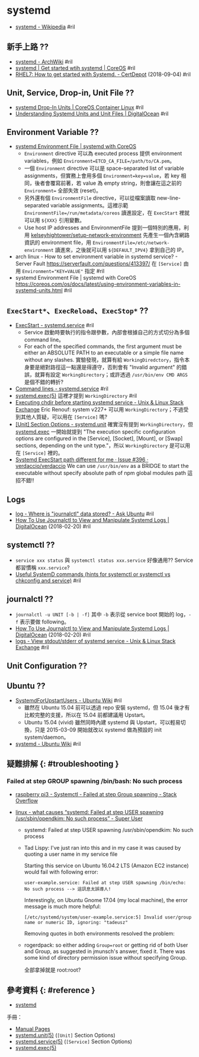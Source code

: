# systemd

  - [systemd \- Wikipedia](https://en.wikipedia.org/wiki/Systemd) #ril

## 新手上路 ??

  - [systemd \- ArchWiki](https://wiki.archlinux.org/index.php/systemd) #ril
  - [systemd \| Get started wtih systemd \| CoreOS](https://coreos.com/os/docs/latest/getting-started-with-systemd.html) #ril
  - [RHEL7: How to get started with Systemd\. \- CertDepot](https://www.certdepot.net/rhel7-get-started-systemd/) (2018-09-04) #ril

## Unit, Service, Drop-in, Unit File ??

  - [systemd Drop\-In Units \| CoreOS Container Linux](https://coreos.com/os/docs/latest/using-systemd-drop-in-units.html) #ril
  - [Understanding Systemd Units and Unit Files \| DigitalOcean](https://www.digitalocean.com/community/tutorials/understanding-systemd-units-and-unit-files) #ril

## Environment Variable ??

  - [systemd Environment File \| systemd with CoreOS](https://coreos.com/os/docs/latest/using-environment-variables-in-systemd-units.html)
      - `Environment` directive 可以為 executed process 提供 environment variables，例如 `Environment=ETCD_CA_FILE=/path/to/CA.pem`。
      - 一個 `Environment` directive 可以是 space-separated list of variable assignments，但實務上會用多個 `Environment=key=value`，若 key 相同，後者會覆寫前著，若 value 為 empty string，則會讓在這之前的 `Environment=` 全部失效 (reset)。
      - 另外還有個 `EnvironmentFile` directive，可以從檔案讀取 new-line-separated variable assignments。這裡示範 `EnvironmentFile=/run/metadata/coreos` 讀進設定，在 `ExecStart` 裡就可以用 `${XXX}` 引用變數。
      - Use host IP addresses and EnvironmentFile 提到一個特別的應用，利用 [kelseyhightower/setup\-network\-environment](https://github.com/kelseyhightower/setup-network-environment) 先產生一個內含網路資訊的 environment file，用 `EnvironmentFile=/etc/network-environment` 讀進來，之後就可以用 `${DEFAULT_IPV4}` 拿到自己的 IP。
  - arch linux - How to set environment variable in systemd service? - Server Fault https://serverfault.com/questions/413397/ 在 `[Service]` 由用 `Environment="KEY=VALUE"` 指定 #ril
  - systemd Environment File | systemd with CoreOS https://coreos.com/os/docs/latest/using-environment-variables-in-systemd-units.html #ril

## `ExecStart*`、`ExecReload`、`ExecStop*` ??

  - [ExecStart - systemd\.service](https://www.freedesktop.org/software/systemd/man/systemd.service.html#ExecStart=) #ril
      - Service 啟動時要執行的指令跟參數，內部會根據自己的方式切分為多個 command line。
      - For each of the specified commands, the first argument must be either an ABSOLUTE PATH to an executable or a simple file name without any slashes. 實驗發現，就算有給 `WorkingDiredctory`，指令本身要是絕對路徑這一點還是得遵守，否則會有 "Invalid argument" 的錯誤，就算有設定 `WorkingDirectory`；或許透過 `/usr/bin/env CMD ARGS` 是個不錯的轉折?
  - [Command lines - systemd\.service](https://www.freedesktop.org/software/systemd/man/systemd.service.html#Command%20lines) #ril
  - [systemd.exec(5)](https://www.freedesktop.org/software/systemd/man/systemd.exec.html) 這裡才提到 `WorkingDirectory` #ril
  - [Executing chdir before starting systemd service \- Unix & Linux Stack Exchange](https://unix.stackexchange.com/questions/200654/) Eric Renouf: system v227+ 可以用 `WorkingDirectory`；不過受到其他人質疑，可以用在 `[Service]` 嗎?
  - [\[Unit\] Section Options - systemd\.unit](https://www.freedesktop.org/software/systemd/man/systemd.unit.html#%5BUnit%5D%20Section%20Options) 確實沒有提到 `WorkingDirectory`，但 [systemd\.exec](https://www.freedesktop.org/software/systemd/man/systemd.exec.html) 一開始就提到 "The execution specific configuration options are configured in the [Service], [Socket], [Mount], or [Swap] sections, depending on the unit type."，所以 `WorkingDirectory` 是可以用在 `[Service]` 裡的。
  - [Systemd ExecStart path different for me · Issue \#396 · verdaccio/verdaccio](https://github.com/verdaccio/verdaccio/issues/396#issuecomment-341696371) We can use `/usr/bin/env` as a BRIDGE to start the executable without specify absolute path of npm global modules path 這招不錯!!

## Logs

  - [log \- Where is "journalctl" data stored? \- Ask Ubuntu](https://askubuntu.com/questions/864722/) #ril
  - [How To Use Journalctl to View and Manipulate Systemd Logs \| DigitalOcean](https://www.digitalocean.com/community/tutorials/how-to-use-journalctl-to-view-and-manipulate-systemd-logs) (2018-02-20) #ril

## systemctl ??

  - `service xxx status` 與 `systemctl status xxx.service` 好像通用?? Service 都習慣稱 `xxx.service`?
  - [Useful SystemD commands \(hints for systemctl or systemctl vs chkconfig and service\)](https://www.dynacont.net/documentation/linux/Useful_SystemD_commands/) #ril

## journalctl ??

  - `journalctl -u UNIT [-b | -f]` 其中 `-b` 表示從 service boot 開始的 log，`-f` 表示要做 following。
  - [How To Use Journalctl to View and Manipulate Systemd Logs \| DigitalOcean](https://www.digitalocean.com/community/tutorials/how-to-use-journalctl-to-view-and-manipulate-systemd-logs) (2018-02-20) #ril
  - [logs \- View stdout/stderr of systemd service \- Unix & Linux Stack Exchange](https://unix.stackexchange.com/questions/20399/) #ril

## Unit Configuration ??

## Ubuntu ??

  - [SystemdForUpstartUsers \- Ubuntu Wiki](https://wiki.ubuntu.com/SystemdForUpstartUsers) #ril
      - 雖然在 Ubuntu 15.04 前可以透過 repo 安裝 systemd，但 15.04 後才有比較完整的支援，所以在 15.04 前都建議用 Upstart。
      - Ubuntu 15.04 (vivid) 雖然同時內建 systemd 與 Upstart，可以輕易切換，只是 2015-03-09 開始就改以 systemd 做為預設的 init system/daemon。
  - [systemd \- Ubuntu Wiki](https://wiki.ubuntu.com/systemd) #ril


## 疑難排解 {: #troubleshooting }

### Failed at step GROUP spawning /bin/bash: No such process

  - [raspberry pi3 \- Systemctl \- Failed at step Group spawning \- Stack Overflow](https://stackoverflow.com/questions/48065475)

  - [linux \- what causes “systemd: Failed at step USER spawning /usr/sbin/opendkim: No such process” \- Super User](https://superuser.com/questions/1156676)

      - systemd: Failed at step USER spawning /usr/sbin/opendkim: No such process

      - Tad Lispy: I've just ran into this and in my case it was caused by quoting a user name in my service file

        Starting this service on Ubuntu 16.04.2 LTS (Amazon EC2 instance) would fail with following error:

            user-example.service: Failed at step USER spawning /bin/echo: No such process --> 這訊息太誤導人!

        Interestingly, on Ubuntu Gnome 17.04 (my local machine), the error message is much more helpful:

            [/etc/systemd/system/user-example.service:5] Invalid user/group name or numeric ID, ignoring: "tadeusz"

        Removing quotes in both environments resolved the problem:

      - rogerdpack: so either adding `Group=root` or getting rid of both User and Group, as suggested in jmunsch's answer, fixed it. There was some kind of directory permission issue without specifying Group.

        全部拿掉就是 root:root?

## 參考資料 {: #reference }

  - [systemd](https://freedesktop.org/wiki/Software/systemd/)

手冊：

  - [Manual Pages](https://www.freedesktop.org/software/systemd/man/)
  - [systemd.unit(5)](https://www.freedesktop.org/software/systemd/man/systemd.unit.html#%5BUnit%5D%20Section%20Options) (`[Unit]` Section Options)
  - [systemd.service(5)](https://www.freedesktop.org/software/systemd/man/systemd.service.html#Options) (`[Service]` Section Options)
  - [systemd.exec(5)](https://www.freedesktop.org/software/systemd/man/systemd.exec.html)
